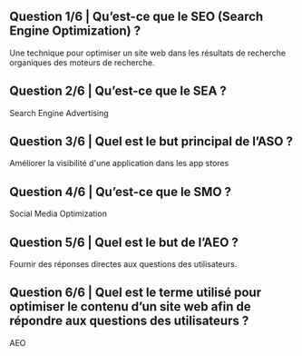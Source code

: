 ## Question 1/6 | Qu’est-ce que le SEO (Search Engine Optimization) ?

Une technique pour optimiser un site web dans les résultats de recherche organiques des moteurs de recherche.
## Question 2/6 | Qu’est-ce que le SEA ?

Search Engine Advertising
## Question 3/6 | Quel est le but principal de l’ASO ?

Améliorer la visibilité d'une application dans les app stores
## Question 4/6 | Qu’est-ce que le SMO ?

Social Media Optimization
## Question 5/6 | Quel est le but de l’AEO ?

Fournir des réponses directes aux questions des utilisateurs.
## Question 6/6 | Quel est le terme utilisé pour optimiser le contenu d’un site web afin de répondre aux questions des utilisateurs ?

AEO